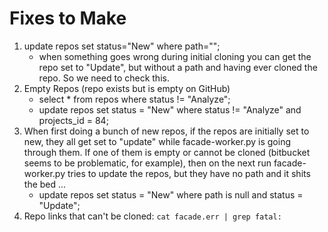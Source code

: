 # Fixes to Make

1. update repos set status="New" where path=""; 
	- when something goes wrong during initial cloning you can get the repo set to "Update", but without a path and having ever cloned the repo. So we need to check this. 
2. Empty Repos (repo exists but is empty on GitHub)
    - select * from repos where status != "Analyze";
    - update repos set status = "New" where status != "Analyze" and projects_id = 84; 
3. When first doing a bunch of new repos, if the repos are initially set to new, they all get set to "update" while facade-worker.py is going through them.  If one of them is empty or cannot be cloned (bitbucket seems to be problematic, for example), then on the next run facade-worker.py tries to update the repos, but they have no path and it shits the bed ...
    - update repos set status = "New" where path is null and status = "Update"; 
4. Repo links that can't be cloned: `cat facade.err | grep fatal:`

